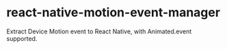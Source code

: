 # react-native-motion-event-manager
Extract Device Motion event to React Native, with Animated.event supported.

